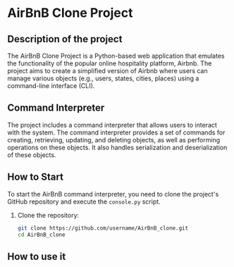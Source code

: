 # AirBnB Clone Project

## Description of the project

The AirBnB Clone Project is a Python-based web application that emulates the functionality of the popular online hospitality platform, Airbnb. The project aims to create a simplified version of Airbnb where users can manage various objects (e.g., users, states, cities, places) using a command-line interface (CLI).

## Command Interpreter

The project includes a command interpreter that allows users to interact with the system. The command interpreter provides a set of commands for creating, retrieving, updating, and deleting objects, as well as performing operations on these objects. It also handles serialization and deserialization of these objects.

## How to Start

To start the AirBnB command interpreter, you need to clone the project's GitHub repository and execute the `console.py` script.

1. Clone the repository:
   ```bash
   git clone https://github.com/username/AirBnB_clone.git
   cd AirBnB_clone
## How to use it

